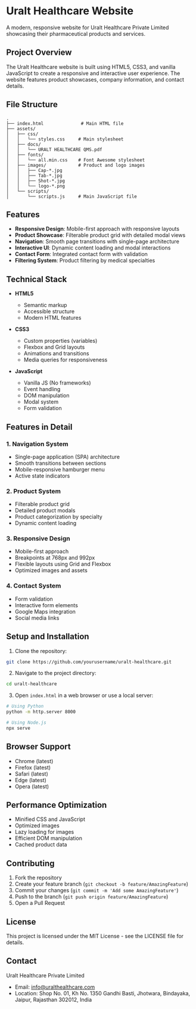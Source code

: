 # Uralt Healthcare Website

A modern, responsive website for Uralt Healthcare Private Limited showcasing their pharmaceutical products and services.

## Project Overview

The Uralt Healthcare website is built using HTML5, CSS3, and vanilla JavaScript to create a responsive and interactive user experience. The website features product showcases, company information, and contact details.

## File Structure

```
.
├── index.html              # Main HTML file
├── assets/
│   ├── css/
│   │   └── styles.css     # Main stylesheet
│   ├── docs/
│   │   └── URALT HEALTHCARE QMS.pdf
│   ├── fonts/
│   │   └── all.min.css    # Font Awesome stylesheet
│   ├── images/            # Product and logo images
│   │   ├── Cap-*.jpg
│   │   ├── Tab-*.jpg
│   │   ├── Shot-*.jpg
│   │   └── logo-*.png
│   └── scripts/
│       └── scripts.js     # Main JavaScript file
```

## Features

- **Responsive Design**: Mobile-first approach with responsive layouts
- **Product Showcase**: Filterable product grid with detailed modal views
- **Navigation**: Smooth page transitions with single-page architecture
- **Interactive UI**: Dynamic content loading and modal interactions
- **Contact Form**: Integrated contact form with validation
- **Filtering System**: Product filtering by medical specialties

## Technical Stack

- **HTML5**
  - Semantic markup
  - Accessible structure
  - Modern HTML features

- **CSS3**
  - Custom properties (variables)
  - Flexbox and Grid layouts
  - Animations and transitions
  - Media queries for responsiveness

- **JavaScript**
  - Vanilla JS (No frameworks)
  - Event handling
  - DOM manipulation
  - Modal system
  - Form validation

## Features in Detail

### 1. Navigation System
- Single-page application (SPA) architecture
- Smooth transitions between sections
- Mobile-responsive hamburger menu
- Active state indicators

### 2. Product System
- Filterable product grid
- Detailed product modals
- Product categorization by specialty
- Dynamic content loading

### 3. Responsive Design
- Mobile-first approach
- Breakpoints at 768px and 992px
- Flexible layouts using Grid and Flexbox
- Optimized images and assets

### 4. Contact System
- Form validation
- Interactive form elements
- Google Maps integration
- Social media links

## Setup and Installation

1. Clone the repository:
```bash
git clone https://github.com/yourusername/uralt-healthcare.git
```

2. Navigate to the project directory:
```bash
cd uralt-healthcare
```

3. Open `index.html` in a web browser or use a local server:
```bash
# Using Python
python -m http.server 8000

# Using Node.js
npx serve
```

## Browser Support

- Chrome (latest)
- Firefox (latest)
- Safari (latest)
- Edge (latest)
- Opera (latest)

## Performance Optimization

- Minified CSS and JavaScript
- Optimized images
- Lazy loading for images
- Efficient DOM manipulation
- Cached product data

## Contributing

1. Fork the repository
2. Create your feature branch (`git checkout -b feature/AmazingFeature`)
3. Commit your changes (`git commit -m 'Add some AmazingFeature'`)
4. Push to the branch (`git push origin feature/AmazingFeature`)
5. Open a Pull Request

## License

This project is licensed under the MIT License - see the LICENSE file for details.

## Contact

Uralt Healthcare Private Limited
- Email: info@uralthealthcare.com
- Location: Shop No. 01, Kh No. 1350 Gandhi Basti, Jhotwara, Bindayaka, Jaipur, Rajasthan 302012, India